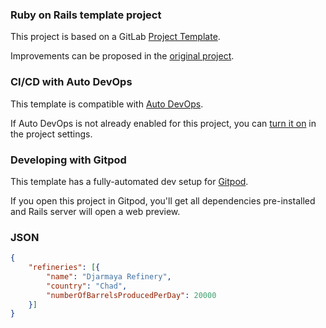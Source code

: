 ### Ruby on Rails template project

This project is based on a GitLab [Project Template](https://docs.gitlab.com/ee/gitlab-basics/create-project.html).

Improvements can be proposed in the [original project](https://gitlab.com/gitlab-org/project-templates/rails).

### CI/CD with Auto DevOps

This template is compatible with [Auto DevOps](https://docs.gitlab.com/ee/topics/autodevops/).

If Auto DevOps is not already enabled for this project, you can [turn it on](https://docs.gitlab.com/ee/topics/autodevops/#enabling-auto-devops) in the project settings.

### Developing with Gitpod

This template has a fully-automated dev setup for [Gitpod](https://docs.gitlab.com/ee/integration/gitpod.html).

If you open this project in Gitpod, you'll get all dependencies pre-installed and Rails server will open a web preview.

### JSON

```JSON
{
    "refineries": [{
        "name": "Djarmaya Refinery",
        "country": "Chad",
        "numberOfBarrelsProducedPerDay": 20000
    }]
}
```
